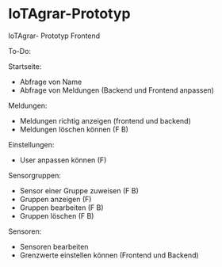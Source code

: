# IoTAgrar-Prototyp
IoTAgrar- Prototyp Frontend


To-Do:

Startseite:
- Abfrage von Name 
- Abfrage von Meldungen (Backend und Frontend anpassen)

Meldungen:
- Meldungen richtig anzeigen (frontend und backend)
- Meldungen löschen können (F B)

Einstellungen:
- User anpassen können (F)

Sensorgruppen:
- Sensor einer Gruppe zuweisen (F B)
- Gruppen anzeigen (F)
- Gruppen bearbeiten (F B)
- Gruppen löschen (F B)

Sensoren: 
- Sensoren bearbeiten 
- Grenzwerte einstellen können (Frontend und Backend)